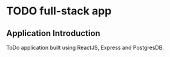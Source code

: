 # TODO full-stack app 

## Application Introduction
ToDo application built using ReactJS, Express and PostgresDB.